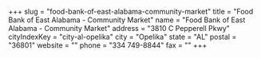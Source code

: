 +++
slug = "food-bank-of-east-alabama-community-market"
title = "Food Bank of East Alabama - Community Market"
name = "Food Bank of East Alabama - Community Market"
address = "3810 C Pepperell Pkwy"
cityIndexKey = "city-al-opelika"
city = "Opelika"
state = "AL"
postal = "36801"
website = ""
phone = "334 749-8844"
fax = ""
+++
